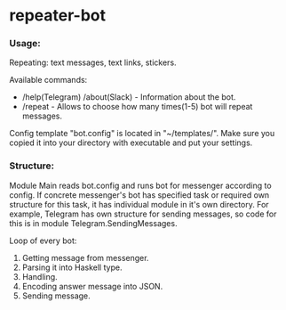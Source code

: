 # repeater-bot

### Usage:

Repeating: text messages, text links, stickers.

Available commands:
* /help(Telegram) /about(Slack) - Information about the bot.
* /repeat - Allows to choose how many times(1-5) bot will repeat messages.

Config template "bot.config" is located in "~/templates/". Make sure you copied it into your directory with executable and put your settings.

### Structure:

Module Main reads bot.config and runs bot for messenger according to config. If concrete messenger's bot has specified task or required own structure for this task, it has individual module in it's own directory. For example, Telegram has own structure for sending messages, so code for this is in module Telegram.SendingMessages.

Loop of every bot:
1. Getting message from messenger.
2. Parsing it into Haskell type.
3. Handling.
4. Encoding answer message into JSON.
5. Sending message.
